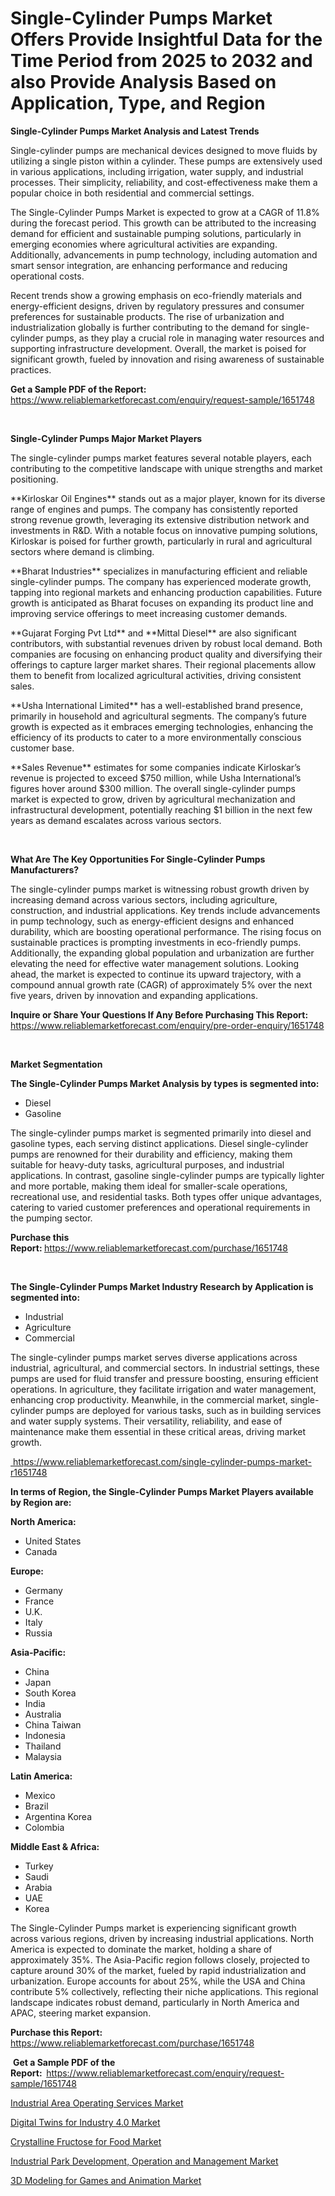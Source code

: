 <p><h1>Single-Cylinder Pumps Market Offers Provide Insightful Data for the Time Period from 2025 to 2032 and also Provide Analysis Based on Application, Type, and Region</h1></p><p><strong>Single-Cylinder Pumps Market Analysis and Latest Trends</strong></p>
<p><p>Single-cylinder pumps are mechanical devices designed to move fluids by utilizing a single piston within a cylinder. These pumps are extensively used in various applications, including irrigation, water supply, and industrial processes. Their simplicity, reliability, and cost-effectiveness make them a popular choice in both residential and commercial settings.</p><p>The Single-Cylinder Pumps Market is expected to grow at a CAGR of 11.8% during the forecast period. This growth can be attributed to the increasing demand for efficient and sustainable pumping solutions, particularly in emerging economies where agricultural activities are expanding. Additionally, advancements in pump technology, including automation and smart sensor integration, are enhancing performance and reducing operational costs.</p><p>Recent trends show a growing emphasis on eco-friendly materials and energy-efficient designs, driven by regulatory pressures and consumer preferences for sustainable products. The rise of urbanization and industrialization globally is further contributing to the demand for single-cylinder pumps, as they play a crucial role in managing water resources and supporting infrastructure development. Overall, the market is poised for significant growth, fueled by innovation and rising awareness of sustainable practices.</p></p>
<p><strong>Get a Sample PDF of the Report:&nbsp;</strong> <a href="https://www.reliablemarketforecast.com/enquiry/request-sample/1651748?utm_campaign=1897&utm_medium=2&utm_source=Github&utm_content=ia&utm_term=23032025&utm_id=single-cylinder-pumps">https://www.reliablemarketforecast.com/enquiry/request-sample/1651748</a></p>
<p>&nbsp;</p>
<p><strong>Single-Cylinder Pumps Major Market Players</strong></p>
<p><p>The single-cylinder pumps market features several notable players, each contributing to the competitive landscape with unique strengths and market positioning. </p><p>**Kirloskar Oil Engines** stands out as a major player, known for its diverse range of engines and pumps. The company has consistently reported strong revenue growth, leveraging its extensive distribution network and investments in R&D. With a notable focus on innovative pumping solutions, Kirloskar is poised for further growth, particularly in rural and agricultural sectors where demand is climbing.</p><p>**Bharat Industries** specializes in manufacturing efficient and reliable single-cylinder pumps. The company has experienced moderate growth, tapping into regional markets and enhancing production capabilities. Future growth is anticipated as Bharat focuses on expanding its product line and improving service offerings to meet increasing customer demands.</p><p>**Gujarat Forging Pvt Ltd** and **Mittal Diesel** are also significant contributors, with substantial revenues driven by robust local demand. Both companies are focusing on enhancing product quality and diversifying their offerings to capture larger market shares. Their regional placements allow them to benefit from localized agricultural activities, driving consistent sales.</p><p>**Usha International Limited** has a well-established brand presence, primarily in household and agricultural segments. The company’s future growth is expected as it embraces emerging technologies, enhancing the efficiency of its products to cater to a more environmentally conscious customer base.</p><p>**Sales Revenue** estimates for some companies indicate Kirloskar’s revenue is projected to exceed $750 million, while Usha International’s figures hover around $300 million. The overall single-cylinder pumps market is expected to grow, driven by agricultural mechanization and infrastructural development, potentially reaching $1 billion in the next few years as demand escalates across various sectors.</p></p>
<p>&nbsp;</p>
<p><strong>What Are The Key Opportunities For Single-Cylinder Pumps Manufacturers?</strong></p>
<p><p>The single-cylinder pumps market is witnessing robust growth driven by increasing demand across various sectors, including agriculture, construction, and industrial applications. Key trends include advancements in pump technology, such as energy-efficient designs and enhanced durability, which are boosting operational performance. The rising focus on sustainable practices is prompting investments in eco-friendly pumps. Additionally, the expanding global population and urbanization are further elevating the need for effective water management solutions. Looking ahead, the market is expected to continue its upward trajectory, with a compound annual growth rate (CAGR) of approximately 5% over the next five years, driven by innovation and expanding applications.</p></p>
<p><strong>Inquire or Share Your Questions If Any Before Purchasing This Report:</strong> <a href="https://www.reliablemarketforecast.com/enquiry/pre-order-enquiry/1651748?utm_campaign=1897&utm_medium=2&utm_source=Github&utm_content=ia&utm_term=23032025&utm_id=single-cylinder-pumps">https://www.reliablemarketforecast.com/enquiry/pre-order-enquiry/1651748</a></p>
<p>&nbsp;</p>
<p><strong>Market Segmentation</strong></p>
<p><strong>The Single-Cylinder Pumps Market Analysis by types is segmented into:</strong></p>
<p><ul><li>Diesel</li><li>Gasoline</li></ul></p>
<p><p>The single-cylinder pumps market is segmented primarily into diesel and gasoline types, each serving distinct applications. Diesel single-cylinder pumps are renowned for their durability and efficiency, making them suitable for heavy-duty tasks, agricultural purposes, and industrial applications. In contrast, gasoline single-cylinder pumps are typically lighter and more portable, making them ideal for smaller-scale operations, recreational use, and residential tasks. Both types offer unique advantages, catering to varied customer preferences and operational requirements in the pumping sector.</p></p>
<p><strong>Purchase this Report:&nbsp;</strong><a href="https://www.reliablemarketforecast.com/purchase/1651748?utm_campaign=1897&utm_medium=2&utm_source=Github&utm_content=ia&utm_term=23032025&utm_id=single-cylinder-pumps">https://www.reliablemarketforecast.com/purchase/1651748</a></p>
<p>&nbsp;</p>
<p><strong>The Single-Cylinder Pumps Market Industry Research by Application is segmented into:</strong></p>
<p><ul><li>Industrial</li><li>Agriculture</li><li>Commercial</li></ul></p>
<p><p>The single-cylinder pumps market serves diverse applications across industrial, agricultural, and commercial sectors. In industrial settings, these pumps are used for fluid transfer and pressure boosting, ensuring efficient operations. In agriculture, they facilitate irrigation and water management, enhancing crop productivity. Meanwhile, in the commercial market, single-cylinder pumps are deployed for various tasks, such as in building services and water supply systems. Their versatility, reliability, and ease of maintenance make them essential in these critical areas, driving market growth.</p></p>
<p><a href="https://www.reliablemarketforecast.com/single-cylinder-pumps-market-r1651748?utm_campaign=1897&utm_medium=2&utm_source=Github&utm_content=ia&utm_term=23032025&utm_id=single-cylinder-pumps">&nbsp;https://www.reliablemarketforecast.com/single-cylinder-pumps-market-r1651748</a></p>
<p><strong>In terms of Region, the Single-Cylinder Pumps Market Players available by Region are:</strong></p>
<p>
    <p> <strong> North America: </strong>
        <ul>
            <li>United States</li>
            <li>Canada</li>
        </ul>
        </p> 
    <p> <strong> Europe: </strong>
        <ul>
            <li>Germany</li>
            <li>France</li>
            <li>U.K.</li>
            <li>Italy</li>
            <li>Russia</li>
        </ul>
        </p> 
    <p> <strong> Asia-Pacific: </strong>
        <ul>
            <li>China</li>
            <li>Japan</li>
            <li>South Korea</li>
            <li>India</li>
            <li>Australia</li>
            <li>China Taiwan</li>
            <li>Indonesia</li>
            <li>Thailand</li>
            <li>Malaysia</li>
        </ul>
        </p> 
    <p> <strong> Latin America: </strong>
        <ul>
            <li>Mexico</li>
            <li>Brazil</li>
            <li>Argentina Korea</li>
            <li>Colombia</li>
        </ul>
        </p> 
    <p> <strong> Middle East & Africa: </strong>
        <ul>
            <li>Turkey</li>
            <li>Saudi</li>
            <li>Arabia</li>
            <li>UAE</li>
            <li>Korea</li>
        </ul>
    </p>
    </p>
<p><p>The Single-Cylinder Pumps market is experiencing significant growth across various regions, driven by increasing industrial applications. North America is expected to dominate the market, holding a share of approximately 35%. The Asia-Pacific region follows closely, projected to capture around 30% of the market, fueled by rapid industrialization and urbanization. Europe accounts for about 25%, while the USA and China contribute 5% collectively, reflecting their niche applications. This regional landscape indicates robust demand, particularly in North America and APAC, steering market expansion.</p></p>
<p><strong>Purchase this Report: </strong><a href="https://www.reliablemarketforecast.com/purchase/1651748?utm_campaign=1897&utm_medium=2&utm_source=Github&utm_content=ia&utm_term=23032025&utm_id=single-cylinder-pumps">https://www.reliablemarketforecast.com/purchase/1651748</a></p>
<p>&nbsp;<strong>Get a Sample PDF of the Report:&nbsp;&nbsp;</strong><a href="https://www.reliablemarketforecast.com/enquiry/request-sample/1651748?utm_campaign=1897&utm_medium=2&utm_source=Github&utm_content=ia&utm_term=23032025&utm_id=single-cylinder-pumps">https://www.reliablemarketforecast.com/enquiry/request-sample/1651748</a></p>
<p><strong></strong></p>
<p><p><a href="https://github.com/sakourkishev/Market-Research-Report-List-1/blob/main/industrial-area-operating-services-market.md?utm_campaign=1897&utm_medium=2&utm_source=Github&utm_content=ia&utm_term=23032025&utm_id=single-cylinder-pumps">Industrial Area Operating Services Market</a></p><p><a href="https://github.com/nikkoureta1y/Market-Research-Report-List-1/blob/main/digital-twins-for-industry-40-market.md?utm_campaign=1897&utm_medium=2&utm_source=Github&utm_content=ia&utm_term=23032025&utm_id=single-cylinder-pumps">Digital Twins for Industry 4.0 Market</a></p><p><a href="https://github.com/bloggglazaie/Market-Research-Report-List-1/blob/main/crystalline-fructose-for-food-market.md?utm_campaign=1897&utm_medium=2&utm_source=Github&utm_content=ia&utm_term=23032025&utm_id=single-cylinder-pumps">Crystalline Fructose for Food Market</a></p><p><a href="https://github.com/bordzjisela/Market-Research-Report-List-1/blob/main/industrial-park-development-operation-and-management-market.md?utm_campaign=1897&utm_medium=2&utm_source=Github&utm_content=ia&utm_term=23032025&utm_id=single-cylinder-pumps">Industrial Park Development, Operation and Management Market</a></p><p><a href="https://github.com/stvnpukaj10/Market-Research-Report-List-1/blob/main/3d-modeling-for-games-and-animation-market.md?utm_campaign=1897&utm_medium=2&utm_source=Github&utm_content=ia&utm_term=23032025&utm_id=single-cylinder-pumps">3D Modeling for Games and Animation Market</a></p></p>